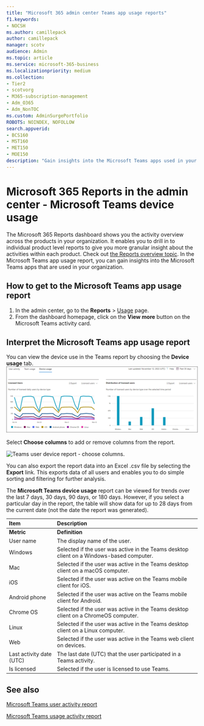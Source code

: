 ```yaml
---
title: "Microsoft 365 admin center Teams app usage reports"
f1.keywords:
- NOCSH
ms.author: camillepack
author: camillepack
manager: scotv
audience: Admin
ms.topic: article
ms.service: microsoft-365-business
ms.localizationpriority: medium
ms.collection: 
- Tier2
- scotvorg
- M365-subscription-management
- Adm_O365
- Adm_NonTOC
ms.custom: AdminSurgePortfolio
ROBOTS: NOINDEX, NOFOLLOW
search.appverid:
- BCS160
- MST160
- MET150
- MOE150
description: "Gain insights into the Microsoft Teams apps used in your organization by getting the Microsoft Teams app usage report from Microsoft 365 Reports."
---
```


# Microsoft 365 Reports in the admin center - Microsoft Teams device usage

The Microsoft 365 Reports dashboard shows you the activity overview across the products in your organization. It enables you to drill in to individual product level reports to give you more granular insight about the activities within each product. Check out [the Reports overview topic](activity-reports.md). In the Microsoft Teams app usage report, you can gain insights into the Microsoft Teams apps that are used in your organization.
  
## How to get to the Microsoft Teams app usage report

1. In the admin center, go to the **Reports** \> <a href="https://go.microsoft.com/fwlink/p/?linkid=2074756" target="_blank">Usage</a> page. 
2. From the dashboard homepage, click on the **View more** button on the Microsoft Teams activity card.
  
## Interpret the Microsoft Teams app usage report

You can view the device use in the Teams report by choosing the **Device usage** tab.<br/>![Microsoft 365 reports - Microsoft Teams device usage.](../../media/e46c7f7c-8371-4a20-ae82-b20df64b0205.png)

Select **Choose columns** to add or remove columns from the report.  

![Teams user device report - choose columns.](../../media/3358d5d9-931b-4d30-931f-450b2f5717da.png)

You can also export the report data into an Excel .csv file by selecting the **Export** link. This exports data of all users and enables you to do simple sorting and filtering for further analysis. 

The **Microsoft Teams device usage** report can be viewed for trends over the last 7 days, 30 days, 90 days, or 180 days. However, if you select a particular day in the report, the table will show data for up to 28 days from the current date (not the date the report was generated).
  
|Item|Description|
|:-----|:-----|
|**Metric**|**Definition**|
|User name  <br/> |The display name of the user.  <br/> |
|Windows  <br/> |Selected if the user was active in the Teams desktop client on a Windows-based computer.  <br/> |
|Mac  <br/> |Selected if the user was active in the Teams desktop client on a macOS computer.  <br/> |
|iOS  <br/> |Selected if the user was active on the Teams mobile client for iOS.  <br/> |
|Android phone  <br/> | Selected if the user was active on the Teams mobile client for Android.  <br/> |
|Chrome OS  <br/> |Selected if the user was active in the Teams desktop client on a ChromeOS computer.|
|Linux  <br/> | Selected if the user was active in the Teams desktop client on a Linux computer.  <br/> |
|Web  <br/> |Selected if the user was active in the Teams web client on devices.|
|Last activity date (UTC)  <br/> |The last date (UTC) that the user participated in a Teams activity.  <br/> |
|Is licensed|Selected if the user is licensed to use Teams.|

## See also
[Microsoft Teams user activity report](../activity-reports/microsoft-teams-user-activity-preview.md) 

[Microsoft Teams usage activity report](../activity-reports/microsoft-teams-usage-activity.md) 
